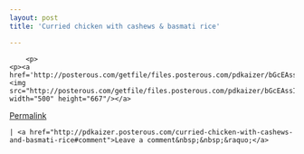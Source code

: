 ```yaml
---
layout: post
title: 'Curried chicken with cashews & basmati rice'

---
```



        <p>
	<p><a href='http://posterous.com/getfile/files.posterous.com/pdkaizer/bGcEAssIwukpfswAlBBrnnwoEbpfhFdxElIivIDglwqzzjmAjpxytJwHCCes/IMG_0014.jpg.scaled1000.jpg'><img src="http://posterous.com/getfile/files.posterous.com/pdkaizer/bGcEAssIwukpfswAlBBrnnwoEbpfhFdxElIivIDglwqzzjmAjpxytJwHCCes/IMG_0014.jpg.scaled500.jpg" width="500" height="667"/></a>
</p>
	
</p>

<p><a href="http://pdkaizer.posterous.com/curried-chicken-with-cashews-and-basmati-rice">Permalink</a> 

	| <a href="http://pdkaizer.posterous.com/curried-chicken-with-cashews-and-basmati-rice#comment">Leave a comment&nbsp;&nbsp;&raquo;</a>

</p>
      
